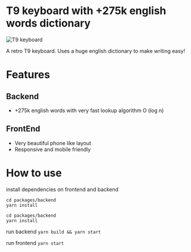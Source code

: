 # T9 keyboard with +275k english words dictionary

![T9 keyboard](https://i.gyazo.com/94d0108e60bdf693fd426a002a78531b.gif)

A retro T9 keyboard. Uses a huge english dictionary to make writing easy!

# Features

## Backend

- +275k english words with very fast lookup algorithm O (log n)

## FrontEnd

- Very beautiful phone like layout
- Responsive and mobile friendly

# How to use

install dependencies on frontend and backend

```
cd packages/backend
yarn install

cd packages/backend
yarn install
```

run backend
`yarn build && yarn start`

run frontend
`yarn start`
